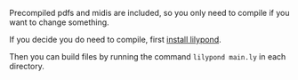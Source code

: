 Precompiled pdfs and midis are included, so you only need to compile if you want to change something.


If you decide you do need to compile, first [install lilypond](http://lilypond.org/download.html). 

Then you can build files by running the command `lilypond main.ly` in each directory.

